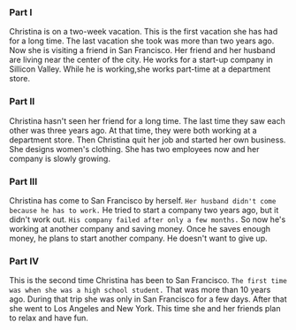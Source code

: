 ### Part I
Christina is on a two-week vacation.
This is the first vacation she has had for a long time.
The last vacation she took was more than two years ago.
Now she is visiting a friend in San Francisco.
Her friend and her husband are living near the center of the city.
He works for a start-up company in Sillicon Valley.
While he is working,she works part-time at a department store.

### Part II
Christina hasn't seen her friend for a long time.
The last time they saw each other was three years ago.
At that time, they were both working at a department store.
Then Christina quit her job and started her own business.
She designs women's clothing.
She has two employees now and her company is slowly growing.

### Part III
Christina has come to San Francisco by herself.
`Her husband didn't come because he has to work.`
He tried to start a company two years ago, but it didn't work out.
`His company failed after only a few months.`
So now he's working at another company and saving money.
Once he saves enough money, he plans to start another company.
He doesn't want to give up.

### Part IV
This is the second time Christina has been to San Francisco.
`The first time was when she was a high school student.`
That was more than 10 years ago.
During that trip she was only in San Francisco for a few days.
After that she went to Los Angeles and New York.
This time she and her friends plan to relax and have fun.

